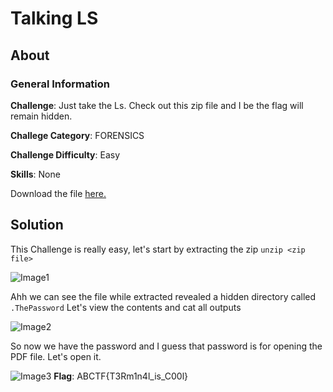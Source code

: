 # Talking LS
## About

### General Information

__Challenge__: Just take the Ls. Check out this zip file and I be the flag will remain hidden.

__Challege Category__: FORENSICS

__Challenge Difficulty__: Easy

__Skills__: None

Download the file [here.](https://mega.nz/file/mCgBjZgB#_FtmAm8s_mpsHr7KWv8GYUzhbThNn0I8cHMBi4fJQp8)

## Solution

This Challenge is really easy, let's start by extracting the zip ```unzip <zip file>```

![Image1]()

Ahh we can see the file while extracted revealed a hidden directory called ```.ThePassword``` Let's view the contents and cat all outputs

![Image2]()

So now we have the password and I guess that password is for opening the PDF file. Let's open it.

![Image3]()
__Flag__: ABCTF{T3Rm1n4l_is_C00l}

